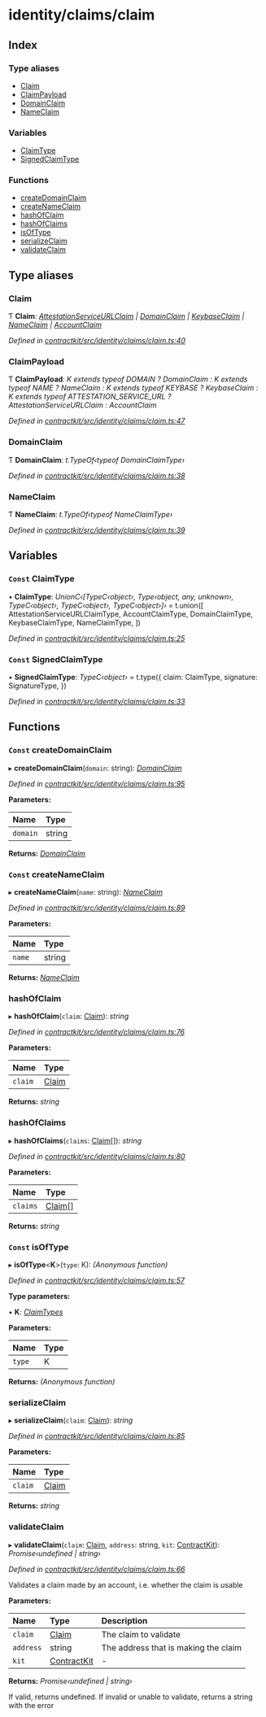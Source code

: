 # identity/claims/claim

## Index

### Type aliases

* [Claim](_identity_claims_claim_.md#claim)
* [ClaimPayload](_identity_claims_claim_.md#claimpayload)
* [DomainClaim](_identity_claims_claim_.md#domainclaim)
* [NameClaim](_identity_claims_claim_.md#nameclaim)

### Variables

* [ClaimType](_identity_claims_claim_.md#const-claimtype)
* [SignedClaimType](_identity_claims_claim_.md#const-signedclaimtype)

### Functions

* [createDomainClaim](_identity_claims_claim_.md#const-createdomainclaim)
* [createNameClaim](_identity_claims_claim_.md#const-createnameclaim)
* [hashOfClaim](_identity_claims_claim_.md#hashofclaim)
* [hashOfClaims](_identity_claims_claim_.md#hashofclaims)
* [isOfType](_identity_claims_claim_.md#const-isoftype)
* [serializeClaim](_identity_claims_claim_.md#serializeclaim)
* [validateClaim](_identity_claims_claim_.md#validateclaim)

## Type aliases

### Claim

Ƭ **Claim**: [_AttestationServiceURLClaim_](_identity_claims_attestation_service_url_.md#attestationserviceurlclaim) _\|_ [_DomainClaim_](_identity_claims_claim_.md#domainclaim) _\|_ [_KeybaseClaim_](_identity_claims_keybase_.md#keybaseclaim) _\|_ [_NameClaim_](_identity_claims_claim_.md#nameclaim) _\|_ [_AccountClaim_](_identity_claims_account_.md#accountclaim)

_Defined in_ [_contractkit/src/identity/claims/claim.ts:40_](https://github.com/celo-org/celo-monorepo/blob/master/packages/contractkit/src/identity/claims/claim.ts#L40)

### ClaimPayload

Ƭ **ClaimPayload**: _K extends typeof DOMAIN ? DomainClaim : K extends typeof NAME ? NameClaim : K extends typeof KEYBASE ? KeybaseClaim : K extends typeof ATTESTATION\_SERVICE\_URL ? AttestationServiceURLClaim : AccountClaim_

_Defined in_ [_contractkit/src/identity/claims/claim.ts:47_](https://github.com/celo-org/celo-monorepo/blob/master/packages/contractkit/src/identity/claims/claim.ts#L47)

### DomainClaim

Ƭ **DomainClaim**: _t.TypeOf‹typeof DomainClaimType›_

_Defined in_ [_contractkit/src/identity/claims/claim.ts:38_](https://github.com/celo-org/celo-monorepo/blob/master/packages/contractkit/src/identity/claims/claim.ts#L38)

### NameClaim

Ƭ **NameClaim**: _t.TypeOf‹typeof NameClaimType›_

_Defined in_ [_contractkit/src/identity/claims/claim.ts:39_](https://github.com/celo-org/celo-monorepo/blob/master/packages/contractkit/src/identity/claims/claim.ts#L39)

## Variables

### `Const` ClaimType

• **ClaimType**: _UnionC‹\[TypeC‹object›, Type‹object, any, unknown›, TypeC‹object›, TypeC‹object›, TypeC‹object›\]›_ = t.union\(\[ AttestationServiceURLClaimType, AccountClaimType, DomainClaimType, KeybaseClaimType, NameClaimType, \]\)

_Defined in_ [_contractkit/src/identity/claims/claim.ts:25_](https://github.com/celo-org/celo-monorepo/blob/master/packages/contractkit/src/identity/claims/claim.ts#L25)

### `Const` SignedClaimType

• **SignedClaimType**: _TypeC‹object›_ = t.type\({ claim: ClaimType, signature: SignatureType, }\)

_Defined in_ [_contractkit/src/identity/claims/claim.ts:33_](https://github.com/celo-org/celo-monorepo/blob/master/packages/contractkit/src/identity/claims/claim.ts#L33)

## Functions

### `Const` createDomainClaim

▸ **createDomainClaim**\(`domain`: string\): [_DomainClaim_](_identity_claims_claim_.md#domainclaim)

_Defined in_ [_contractkit/src/identity/claims/claim.ts:95_](https://github.com/celo-org/celo-monorepo/blob/master/packages/contractkit/src/identity/claims/claim.ts#L95)

**Parameters:**

| Name | Type |
| :--- | :--- |
| `domain` | string |

**Returns:** [_DomainClaim_](_identity_claims_claim_.md#domainclaim)

### `Const` createNameClaim

▸ **createNameClaim**\(`name`: string\): [_NameClaim_](_identity_claims_claim_.md#nameclaim)

_Defined in_ [_contractkit/src/identity/claims/claim.ts:89_](https://github.com/celo-org/celo-monorepo/blob/master/packages/contractkit/src/identity/claims/claim.ts#L89)

**Parameters:**

| Name | Type |
| :--- | :--- |
| `name` | string |

**Returns:** [_NameClaim_](_identity_claims_claim_.md#nameclaim)

### hashOfClaim

▸ **hashOfClaim**\(`claim`: [Claim](_identity_claims_claim_.md#claim)\): _string_

_Defined in_ [_contractkit/src/identity/claims/claim.ts:76_](https://github.com/celo-org/celo-monorepo/blob/master/packages/contractkit/src/identity/claims/claim.ts#L76)

**Parameters:**

| Name | Type |
| :--- | :--- |
| `claim` | [Claim](_identity_claims_claim_.md#claim) |

**Returns:** _string_

### hashOfClaims

▸ **hashOfClaims**\(`claims`: [Claim](_identity_claims_claim_.md#claim)\[\]\): _string_

_Defined in_ [_contractkit/src/identity/claims/claim.ts:80_](https://github.com/celo-org/celo-monorepo/blob/master/packages/contractkit/src/identity/claims/claim.ts#L80)

**Parameters:**

| Name | Type |
| :--- | :--- |
| `claims` | [Claim](_identity_claims_claim_.md#claim)\[\] |

**Returns:** _string_

### `Const` isOfType

▸ **isOfType**&lt;**K**&gt;\(`type`: K\): _\(Anonymous function\)_

_Defined in_ [_contractkit/src/identity/claims/claim.ts:57_](https://github.com/celo-org/celo-monorepo/blob/master/packages/contractkit/src/identity/claims/claim.ts#L57)

**Type parameters:**

▪ **K**: [_ClaimTypes_](../enums/_identity_claims_types_.claimtypes.md)

**Parameters:**

| Name | Type |
| :--- | :--- |
| `type` | K |

**Returns:** _\(Anonymous function\)_

### serializeClaim

▸ **serializeClaim**\(`claim`: [Claim](_identity_claims_claim_.md#claim)\): _string_

_Defined in_ [_contractkit/src/identity/claims/claim.ts:85_](https://github.com/celo-org/celo-monorepo/blob/master/packages/contractkit/src/identity/claims/claim.ts#L85)

**Parameters:**

| Name | Type |
| :--- | :--- |
| `claim` | [Claim](_identity_claims_claim_.md#claim) |

**Returns:** _string_

### validateClaim

▸ **validateClaim**\(`claim`: [Claim](_identity_claims_claim_.md#claim), `address`: string, `kit`: [ContractKit](../classes/_kit_.contractkit.md)\): _Promise‹undefined \| string›_

_Defined in_ [_contractkit/src/identity/claims/claim.ts:66_](https://github.com/celo-org/celo-monorepo/blob/master/packages/contractkit/src/identity/claims/claim.ts#L66)

Validates a claim made by an account, i.e. whether the claim is usable

**Parameters:**

| Name | Type | Description |
| :--- | :--- | :--- |
| `claim` | [Claim](_identity_claims_claim_.md#claim) | The claim to validate |
| `address` | string | The address that is making the claim |
| `kit` | [ContractKit](../classes/_kit_.contractkit.md) | - |

**Returns:** _Promise‹undefined \| string›_

If valid, returns undefined. If invalid or unable to validate, returns a string with the error

